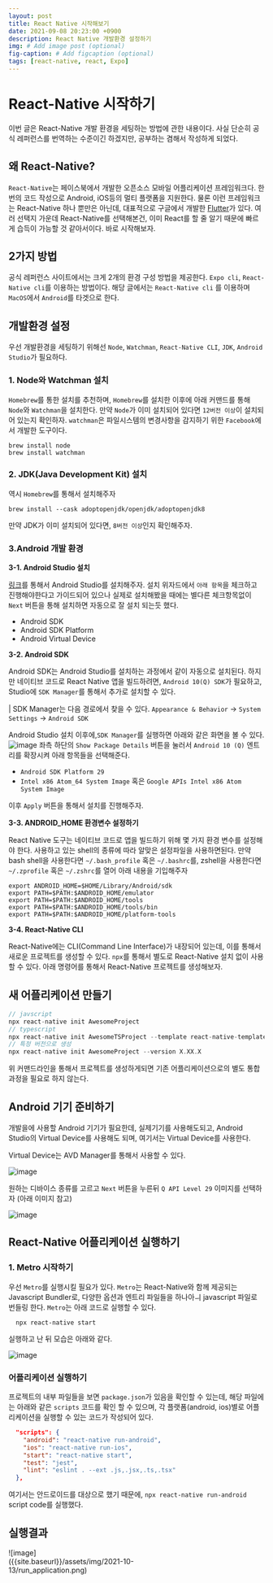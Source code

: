 ```yaml
---
layout: post
title: React Native 시작해보기
date: 2021-09-08 20:23:00 +0900
description: React Native 개발환경 설정하기
img: # Add image post (optional)
fig-caption: # Add figcaption (optional)
tags: [react-native, react, Expo]
---
```


# React-Native 시작하기

이번 글은 React-Native 개발 환경을 세팅하는 방법에 관한 내용이다. 사실 단순히 공식 레퍼런스를 번역하는 수준이긴 하겠지만, 공부하는 겸해서 작성하게 되었다.

## 왜 React-Native?

`React-Native`는 페이스북에서 개발한 오픈소스 모바일 어플리케이션 프레임워크다. 한번의 코드 작성으로 Android, iOS등의 멀티 플랫폼을 지원한다. 물론 이런 프레임워크는 React-Native 하나 뿐만은 아닌데, 대표적으로 구글에서 개발한 [Flutter](https://flutter.dev/?gclid=Cj0KCQjw5JSLBhCxARIsAHgO2SfmDuJt-19KkNCa75bxB-ExKZjFqvRYdA0x39V1W9O44PXxNJjJ4zYaAtMhEALw_wcB&gclsrc=aw.ds)가 있다.
여러 선택지 가운데 React-Native를 선택해본건, 이미 React를 할 줄 알기 때문에 빠르게 습득이 가능할 것 같아서이다. 바로 시작해보자.

## 2가지 방법

공식 레퍼런스 사이트에서는 크게 2개의 환경 구성 방법을 제공한다. `Expo cli`, `React-Native cli`를 이용하는 방법이다. 해당 글에서는 `React-Native cli` 를 이용하며 `MacOS`에서 `Android`를 타겟으로 한다.

## 개발환경 설정

우선 개발환경을 세팅하기 위해선 `Node`, `Watchman`, `React-Native CLI`, `JDK`, `Android Studio`가 필요하다.

### 1. Node와 Watchman 설치

`Homebrew`를 통한 설치를 추천하며, `Homebrew`를 설치한 이후에 아래 커맨드를 통해 `Node`와 `Watchman`을 설치한다. 만약 `Node`가 이미 설치되어 있다면 `12버전 이상`이 설치되어 있는지 확인하자.
`watchman`은 파일시스템의 변경사항을 감지하기 위한 `Facebook`에서 개발한 도구이다.

```console
brew install node
brew install watchman
```

### 2. JDK(Java Development Kit) 설치

역시 `Homebrew`를 통해서 설치해주자

```console
brew install --cask adoptopenjdk/openjdk/adoptopenjdk8
```

만약 JDK가 이미 설치되어 있다면, `8버전 이상`인지 확인해주자.

### 3.Android 개발 환경

**3-1. Android Studio 설치**

[링크](https://developer.android.com/studio)를 통해서 Android Studio를 설치해주자.
설치 위자드에서 `아래 항목`을 체크하고 진행해야한다고 가이드되어 있으나 실제로 설치해봤을 때에는 별다른 체크항목없이 `Next` 버튼을 통해 설치하면 자동으로 잘 설치 되는듯 했다.

- Android SDK
- Android SDK Platform
- Android Virtual Device

**3-2. Android SDK**

Android SDK는 Android Studio를 설치하는 과정에서 같이 자동으로 설치된다. 하지만 네이티브 코드로 React Native 앱을 빌드하려면, `Android 10(Q) SDK`가 필요하고, Studio에 `SDK Manager`를 통해서 추가로 설치할 수 있다.

| SDK Manager는 다음 경로에서 찾을 수 있다. `Appearance & Behavior` → `System Settings` → `Android SDK`

Android Studio 설치 이후에,`SDK Manager`를 실행하면 아래와 같은 화면을 볼 수 있다.
![image]({{site.baseurl}}/assets/img/2021-10-13/sdk_manager.png)
좌측 하단의 `Show Package Details` 버튼을 눌러서 `Android 10 (Q)` 엔트리를 확장시켜 아래 항목들을 선택해준다.

- `Android SDK Platform 29`
- `Intel x86 Atom_64 System Image` 혹은 `Google APIs Intel x86 Atom System Image`

이후 `Apply` 버튼을 통해서 설치를 진행해주자.

**3-3. ANDROID_HOME 환경변수 설정하기**

React Native 도구는 네이티브 코드로 앱을 빌드하기 위해 몇 가지 환경 변수를 설정해야 한다.
사용하고 있는 shell의 종류에 따라 알맞은 설정파일을 사용하면된다. 만약 bash shell을 사용한다면 `~/.bash_profile` 혹은 `~/.bashrc`를, zshell을 사용한다면 `~/.zprofile` 혹은 `~/.zshrc`를 열어 아래 내용을 기입해주자

```
export ANDROID_HOME=$HOME/Library/Android/sdk
export PATH=$PATH:$ANDROID_HOME/emulator
export PATH=$PATH:$ANDROID_HOME/tools
export PATH=$PATH:$ANDROID_HOME/tools/bin
export PATH=$PATH:$ANDROID_HOME/platform-tools
```

**3-4. React-Native CLI**

React-Native에는 CLI(Command Line Interface)가 내장되어 있는데, 이를 통해서 새로운 프로젝트를 생성할 수 있다. `npx`를 통해서 별도로 React-Native 설치 없이 사용 할 수 있다. 아래 명령어를 통해서 React-Native 프로젝트를 생성해보자.

## 새 어플리케이션 만들기

```c
// javscript
npx react-native init AwesomeProject
// typescript
npx react-native init AwesomeTSProject --template react-native-template-typescript
// 특정 버전으로 생성
npx react-native init AwesomeProject --version X.XX.X
```

위 커맨드라인을 통해서 프로젝트를 생성하게되면 기존 어플리케이션으로의 별도 통합과정을 필요로 하지 않는다.

## Android 기기 준비하기

개발을에 사용할 Android 기기가 필요한데, 실제기기를 사용해도되고, Android Studio의 Virtual Device를 사용해도 되며, 여기서는 Virtual Device를 사용한다.

Virtual Device는 AVD Manager를 통해서 사용할 수 있다.

![image]({{site.baseurl}}/assets/img/2021-10-13/avd_manager.png)

원하는 디바이스 종류를 고르고 `Next` 버튼을 누른뒤 `Q API Level 29` 이미지를 선택하자 (아래 이미지 참고)

![image]({{site.baseurl}}/assets/img/2021-10-13/android_image.png)

## React-Native 어플리케이션 실행하기

### 1. Metro 시작하기

우선 `Metro`를 실행시킬 필요가 있다. `Metro`는 React-Native와 함께 제공되는Javascript Bundler로, 다양한 옵션과 엔트리 파일들을 하나아ㅢ javascript 파일로 번들링 한다. `Metro`는 아래 코드로 실행할 수 있다.

```
  npx react-native start
```

실행하고 난 뒤 모습은 아래와 같다.

![image]({{site.baseurl}}/assets/img/2021-10-13/metro.png)

### 어플리케이션 실행하기

프로젝트의 내부 파일들을 보면 `package.json`가 있음을 확인할 수 있는데, 해당 파일에는 아래와 같은 `scripts` 코드를 확인 할 수 있으며, 각 플랫폼(android, ios)별로 어플리케이션을 실행할 수 있는 코드가 작성되어 있다.

```json
  "scripts": {
    "android": "react-native run-android",
    "ios": "react-native run-ios",
    "start": "react-native start",
    "test": "jest",
    "lint": "eslint . --ext .js,.jsx,.ts,.tsx"
  },
```

여기서는 안드로이드를 대상으로 했기 때문에, `npx react-native run-android` script code를 실행했다.

## 실행결과

<span style="display: inline-block; width: 50%;">
![image]({{site.baseurl}}/assets/img/2021-10-13/run_application.png)
</span>
